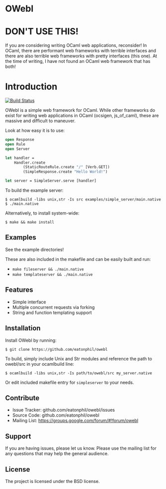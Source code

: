 OWebl
====

# DON'T USE THIS!

If you are considering writing OCaml web applications, reconsider! In OCaml, there are performant web frameworks with terrible interfaces and there are also terrible web frameworks with pretty interfaces (this one). At the time of writing, I have not found an OCaml web framework that has both!

# Introduction

[![Build Status](https://travis-ci.org/eatonphil/owebl.svg?branch=master)](https://travis-ci.org/eatonphil/owebl/)


OWebl is a simple web framework for OCaml. While other frameworks do exist
for writing web applications in OCaml (ocsigen, js_of_caml), these are
massive and difficult to maneuver.

Look at how easy it is to use:

```ocaml
open Response
open Rule
open Server

let handler =
    Handler.create
        (StaticRouteRule.create "/" [Verb.GET])
        (SimpleResponse.create "Hello World!")

let server = SimpleServer.serve [handler]
```

To build the example server:

```
$ ocamlbuild -libs unix,str -Is src examples/simple_server/main.native
$ ./main.native
```

Alternatively, to install system-wide:

```
$ make && make install
```

Examples
--------

See the example directories!

These are also included in the makefile and can be easily built and run:

  * `make fileserver && ./main.native`
  * `make templateserver && ./main.native`

Features
--------

- Simple interface
- Multiple concurrent requests via forking
- String and function templating support

Installation
------------

Install OWebl by running:

    $ git clone https://github.com/eatonphil/owebl

To build, simply include Unix and Str modules and reference the path
to owebl/src in your ocamlbuild line:

    $ ocamlbuild -libs unix,str -Is path/to/owebl/src my_server.native

Or edit included makefile entry for `simpleserver` to your needs.

Contribute
----------

- Issue Tracker: github.com/eatonphil/owebl/issues
- Source Code: github.com/eatonphil/owebl
- Mailing List: https://groups.google.com/forum/#!forum/owebl

Support
-------

If you are having issues, please let us know. Please use the mailing list for any questions that may help the general audience.

License
-------

The project is licensed under the BSD license.
